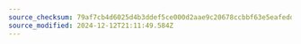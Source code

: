 ```yaml
---
source_checksum: 79af7cb4d6025d4b3ddef5ce000d2aae9c20678ccbbf63e5eafedd6b602eed1a
source_modified: 2024-12-12T21:11:49.584Z
---
```


